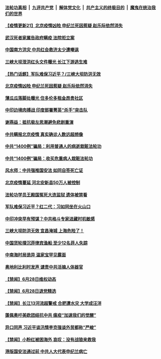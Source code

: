 ####  [法轮功真相](../../../../basic/blob/master/README.md?t=06292231) &nbsp;|&nbsp; [九评共产党](../../../../9ping.md/blob/master/README.md?t=06292231) &nbsp;|&nbsp; [解体党文化](../../../../jtdwh.md/blob/master/README.md?t=06292231)  &nbsp;|&nbsp; [共产主义的终极目的](../../../../gczydzjmd.md/blob/master/README.md?t=06292231) &nbsp;|&nbsp; [魔鬼在统治我们的世界](../../../../mgztzwmdsj.md/blob/master/README.md?t=06292231) 

#### [【疫情更新21】北京疫情凶险 申纪兰死因惹疑 赵乐际依然消失](../pages/prog204/a102881681.md?t=06292231) 

#### [武汉死者家属告政府瞒疫 法院拒立案](../pages/prog204/a102882016.md?t=06292231) 

#### [中国南方洪灾 中共红会救济太少遭嘲讽](../pages/prog204/a102882006.md?t=06292231) 

#### [三峡大坝泄洪红头文件曝光 长江下游逃生难](../pages/prog204/a102881961.md?t=06292231) 

#### [【热门话题】军队难保习近平？/三峡大坝防洪无效](../pages/prog204/a102881960.md?t=06292231) 

#### [北京疫情凶险 申纪兰死因惹疑 赵乐际依然消失](../pages/prog204/a102881941.md?t=06292231) 

#### [薄瓜瓜落脚处曝光 住多伦多租金昂贵社区](../pages/prog204/a102881907.md?t=06292231) 

#### [中印边境肉搏战 印度部署菁英“杀手”突击队](../pages/prog204/a102881878.md?t=06292231) 

#### [谢燕益：抵抗极左思潮避免悲剧重演](../pages/prog204/a102881897.md?t=06292231) 

#### [中共瞒报北京疫情 真实确诊人数远超想像](../pages/prog204/a102881855.md?t=06292231) 

#### [中共“1400例”骗局：利用普通人的病逝栽赃法轮功](../pages/prog204/a102881842.md?t=06292231) 

#### [中共“1400例”骗局：收买危重病人栽赃法轮功](../pages/prog204/a102881839.md?t=06292231) 

#### [风水师：中共强推国安法 如同自签死亡证](../pages/prog204/a102881825.md?t=06292231) 

#### [北京疫情蔓延 河北安新县50万人被控制](../pages/prog204/a102881818.md?t=06292231) 

#### [法轮功学员王殿国冤死大连监狱 遗体被禁看](../pages/prog204/a102881814.md?t=06292231) 

#### [军队难保习近平？红二代：习如同坐在火山口](../pages/prog204/a102881774.md?t=06292231) 

#### [中印冲突早有预谋？中共格斗专家进藏时机敏感](../pages/prog204/a102881759.md?t=06292231) 

#### [三峡大坝防洪无效 宜昌淹城 上海危险了！](../pages/prog204/a102881750.md?t=06292231) 

#### [中国货轮撞沉菲律宾渔船 至少12名菲人失踪](../pages/prog204/a102881747.md?t=06292231) 

#### [中南海时局诡异 温家宝罕见露面](../pages/prog204/a102881714.md?t=06292231) 


#### [奥地利比利时发声 谴责中共活摘人体器官](../pages/prog204/a102881695.md?t=06292231) 

#### [【禁闻】6月28日维权动态](../pages/prog204/a102881671.md?t=06292231) 

#### [【禁闻】6月28日退党精选](../pages/prog204/a102881673.md?t=06292231) 

#### [【禁闻】长江13河流超警戒 合肥遭水灾 大学成汪洋](../pages/prog204/a102881627.md?t=06292231) 

#### [蓬佩奥吁美欧团结抗中共 瘟疫“加速我们的觉醒”](../pages/prog204/a102881568.md?t=06292231) 

#### [异口同声 习近平谈汛情李克强谈外贸都称“严峻”](../pages/prog204/a102881619.md?t=06292231) 

#### [【禁闻】小粉红被困海外 哀叹：没有战狼来救我](../pages/prog204/a102881644.md?t=06292231) 

#### [港版国安法通过前 中共人大代表申纪兰病亡](../pages/prog204/a102881611.md?t=06292231) 

